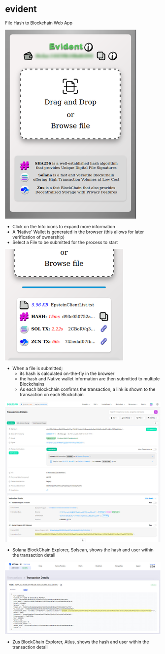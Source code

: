 # evident
File Hash to Blockchain Web App

![Main Page](https://github.com/sculptex/evident/blob/76e444aa9782da605b5c5d0211407c6657477794/img/evident.png)
* Click on the Info icons to expand more information
* A 'Native' Wallet is generated in the browser (this allows for later verification of ownership)
* Select a File to be submitted for the process to start

![Submit File](https://github.com/sculptex/evident/blob/864bb2f727d2627fba4442f7ad3a8d687201b5f5/img/evident-file.png)
* When a file is submitted;
  * its hash is calculated on-the-fly in the browser
  * the hash and Native wallet information are then submitted to multiple Blockchains
  * As each blockchain confirms the transaction, a link is shown to the transaction on each Blockchain

![Solana Transaction](https://github.com/sculptex/evident/blob/cfaebf65dc6a9d7bcf9cc7a0335c44ea09fe84d2/img/evident-sol.jpg)
* Solana BlockChain Explorer, Solscan, shows the hash and user within the transaction detail


![Zus Transaction](https://github.com/sculptex/evident/blob/d45a7dad626d593b95a86c3c1adf464680448537/img/evident-zcn.jpg)
* Zus BlockChain Explorer, Atlus, shows the hash and user within the transaction detail

